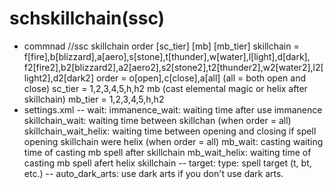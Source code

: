 # schskillchain(ssc)
- commnad
//ssc skillchain order [sc_tier] [mb] [mb_tier]
    skillchain = f[fire],b[blizzard],a[aero],s[stone],t[thunder],w[water],l[light],d[dark],
                 f2[fire2],b2[blizzard2],a2[aero2],s2[stone2],t2[thunder2],w2[water2],l2[light2],d2[dark2]
    order = o[open],c[close],a[all] (all = both open and close)
    sc_tier = 1,2,3,4,5,h,h2
    mb (cast elemental magic or helix after skillchain)
    mb_tier = 1,2,3,4,5,h,h2 
- settings.xml
-- wait:
    immanence_wait: waiting time after use immanence
    skillchain_wait: waiting time between skillchan (when order = all)
    skillchain_wait_helix: waiting time between opening and closing if spell opening skillchain were helix (when order = all)
    mb_wait: casting waiting time of casting mb spell after skillchain 
    mb_wait_helix: waiting time of casting mb spell afert helix skillchain
-- target:
    type: spell target (t, bt, etc.)
-- auto_dark_arts:
    use dark arts if you don't use dark arts.